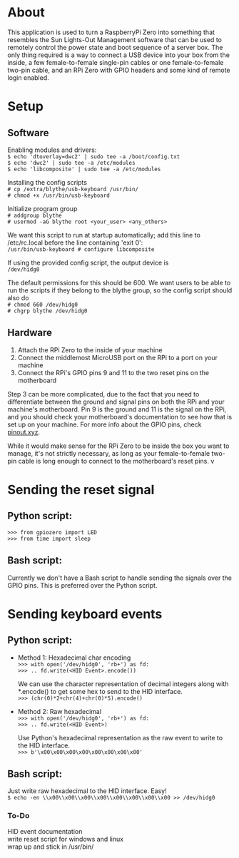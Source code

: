 # About

This application is used to turn a RaspberryPi Zero into something that
resembles the Sun Lights-Out Management software that can be used to remotely
control the power state and boot sequence of a server box. The only thing
required is a way to connect a USB device into your box from the inside, a
few female-to-female single-pin cables or one female-to-female two-pin cable,
and an RPi Zero with GPIO headers and some kind of remote login enabled.  

# Setup

## Software
Enabling modules and drivers:  
	`$ echo 'dtoverlay=dwc2' | sudo tee -a /boot/config.txt`  
	`$ echo 'dwc2' | sudo tee -a /etc/modules`  
	`$ echo 'libcomposite' | sudo tee -a /etc/modules`  

Installing the config scripts  
	`# cp /extra/blythe/usb-keyboard /usr/bin/`  
	`# chmod +x /usr/bin/usb-keyboard`  

Initialize program group  
	`# addgroup blythe`  
	`# usermod -aG blythe root <your_user> <any_others>`   

We want this script to run at startup automatically;
add this line to /etc/rc.local before
the line containing 'exit 0':  
	`/usr/bin/usb-keyboard # configure libcomposite`  

If using the provided config script, the output device is  
	`/dev/hidg0`  

The default permissions for this should be 600. We want
users to be able to run the scripts if they belong
to the blythe group, so the config script should also do  
	`# chmod 660 /dev/hidg0`  
	`# chgrp blythe /dev/hidg0`  

## Hardware
1. Attach the RPi Zero to the inside of your machine  
2. Connect the middlemost MicroUSB port on the RPi to a port on your machine  
3. Connect the RPi's GPIO pins 9 and 11 to the two reset pins on the
   motherboard  

Step 3 can be more complicated, due to the fact that you need to
differentiate between the ground and signal pins on both the RPi and your
machine's motherboard. Pin 9 is the ground and 11 is the signal on the RPi,
and you should check your motherboard's documentation to see how that is
set up on your machine. For more info about the GPIO pins, check 
[pinout.xyz](https://www.pinout.xyz 'RPi GPIO Pin Documentation').   
   
While it would make sense for the RPi Zero to be inside the box you want to
manage, it's not strictly necessary, as long as your female-to-female
two-pin cable is long enough to connect to the motherboard's reset pins. v

# Sending the reset signal

## Python script:
`>>> from gpiozero import LED`  
`>>> from time import sleep`  

## Bash script:
Currently we don't have a Bash script to handle sending the signals
over the GPIO pins. This is preferred over the Python script.

# Sending keyboard events  

## Python script:  
- Method 1: Hexadecimal char encoding  
	`>>> with open('/dev/hidg0', 'rb+') as fd:`  
	`>>> .. fd.write(<HID Event>.encode())`  
    
	We can use the character representation of decimal
	integers along with *.encode() to get some hex to send
	to the HID interface.  
	`>>> (chr(0)*2+chr(4)+chr(0)*5).encode()`  

- Method 2: Raw hexadecimal  
	`>>> with open('/dev/hidg0', 'rb+') as fd:`  
	`>>> .. fd.write(<HID Event>)`  

	Use Python's hexadecimal representation as the raw event
	to write to the HID interface.  
	`>>> b'\x00\x00\x00\x00\x00\x00\x00\x00'`  

## Bash script:  
Just write raw hexadecimal to the HID interface. Easy!  
	`$ echo -en \\x00\\x00\\x00\\x00\\x00\\x00\\x00\\x00 >> /dev/hidg0`  


  
  
  
  
  

### To-Do  
HID event documentation  
write reset script for windows and linux  
wrap up and stick in /usr/bin/  

